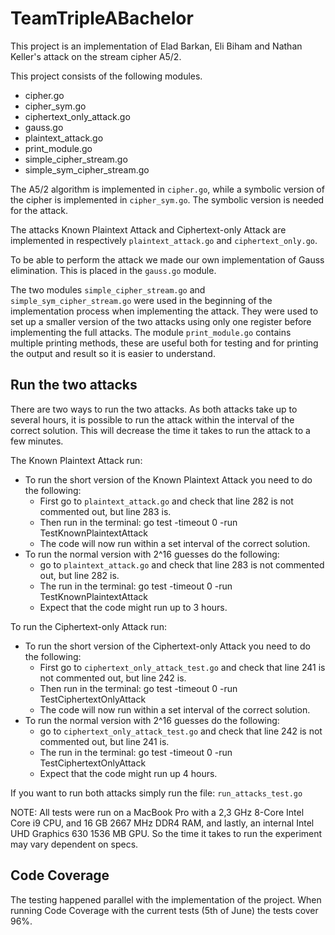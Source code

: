 # TeamTripleABachelor
This project is an implementation of Elad Barkan, Eli Biham and Nathan Keller's 
attack on the stream cipher A5/2.

This project consists of the following modules.
* cipher.go
* cipher_sym.go
* ciphertext_only_attack.go
* gauss.go
* plaintext_attack.go
* print_module.go
* simple_cipher_stream.go
* simple_sym_cipher_stream.go


The A5/2 algorithm is implemented in ```cipher.go```, while a symbolic version
of the cipher is implemented in ``cipher_sym.go``. 
The symbolic version is needed for the attack.

The attacks Known Plaintext Attack and Ciphertext-only Attack are 
implemented in respectively ``plaintext_attack.go`` and ``ciphertext_only.go``.

To be able to perform the attack we made our own implementation of Gauss elimination.
This is placed in the ``gauss.go`` module. 

The two modules ``simple_cipher_stream.go`` and ``simple_sym_cipher_stream.go`` were
used in the beginning of the implementation process when implementing the attack.
They were used to set up a smaller version of the two attacks using only one register
before implementing the full attacks. 
The module ``print_module.go`` contains multiple printing methods, these are useful 
both for testing and for printing the output and result so it is easier to understand.


## Run the two attacks
There are two ways to run the two attacks. As both attacks take up to several hours, it is possible
to run the attack within the interval of the correct solution. This will decrease the time it takes
to run the attack to a few minutes. 

The Known Plaintext Attack run:
* To run the short version of the Known Plaintext Attack you need to do the following:
  * First go to ``plaintext_attack.go`` and check that line 282 is not commented out, but line 283 is. 
  * Then run in the terminal: go test -timeout 0 -run TestKnownPlaintextAttack 
  * The code will now run within a set interval of the correct solution. 
* To run the normal version with 2^16 guesses do the following:
  * go to ``plaintext_attack.go`` and check that line 283 is not commented out, but line 282 is.
  * The run in the terminal: go test -timeout 0 -run TestKnownPlaintextAttack
  * Expect that the code might run up to 3 hours. 

To run the Ciphertext-only Attack run:
* To run the short version of the Ciphertext-only Attack you need to do the following:
    * First go to ``ciphertext_only_attack_test.go`` and check that line 241 is not commented out, but line 242 is.
    * Then run in the terminal: go test -timeout 0 -run TestCiphertextOnlyAttack
    * The code will now run within a set interval of the correct solution.
* To run the normal version with 2^16 guesses do the following:
    * go to ``ciphertext_only_attack_test.go`` and check that line 242 is not commented out, but line 241 is.
    * The run in the terminal: go test -timeout 0 -run TestCiphertextOnlyAttack
    * Expect that the code might run up 4 hours.

If you want to run both attacks simply run the file: ``run_attacks_test.go``

NOTE: All tests were run on a MacBook Pro with a 2,3 GHz 8-Core Intel Core i9 CPU, and 16 GB 2667 MHz DDR4 RAM, 
and lastly, an internal Intel UHD Graphics 630 1536 MB GPU. 
So the time it takes to run the experiment may vary dependent on specs.


## Code Coverage
The testing happened parallel with the implementation of the project.
When running Code Coverage with the current tests (5th of June) the
tests cover 96%. 